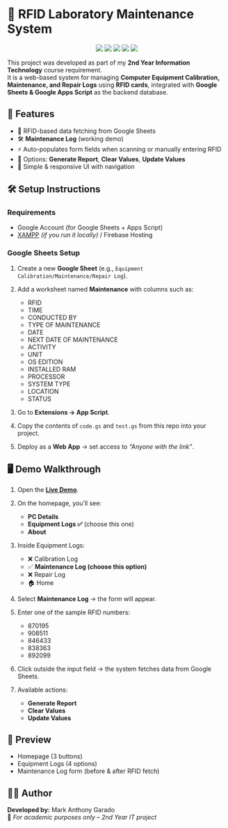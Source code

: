 # 🔐 RFID Laboratory Maintenance System  

<p align="center">
  <img src="https://img.shields.io/badge/PHP-777BB4?style=for-the-badge&logo=php&logoColor=white"/>
  <img src="https://img.shields.io/badge/JavaScript-323330?style=for-the-badge&logo=javascript&logoColor=F7DF1E"/>
  <img src="https://img.shields.io/badge/Google%20Sheets-34A853?style=for-the-badge&logo=googlesheets&logoColor=white"/>
  <img src="https://img.shields.io/badge/Google%20Apps%20Script-4285F4?style=for-the-badge&logo=google&logoColor=white"/>
  <img src="https://img.shields.io/badge/Firebase-FFCA28?style=for-the-badge&logo=firebase&logoColor=black"/>
</p>

This project was developed as part of my **2nd Year Information Technology** course requirement.  
It is a web-based system for managing **Computer Equipment Calibration, Maintenance, and Repair Logs** using **RFID cards**, integrated with **Google Sheets & Google Apps Script** as the backend database.  


## 🚀 Features  
- 📡 RFID-based data fetching from Google Sheets  
- 🛠️ **Maintenance Log** (working demo)  
- ⚡ Auto-populates form fields when scanning or manually entering RFID  
- 📝 Options: **Generate Report**, **Clear Values**, **Update Values**  
- 📱 Simple & responsive UI with navigation  

## 🛠️ Setup Instructions  

### Requirements  
- Google Account (for Google Sheets + Apps Script)  
- [XAMPP](https://www.apachefriends.org/) *(if you run it locally)* / Firebase Hosting

### Google Sheets Setup  
1. Create a new **Google Sheet** (e.g., `Equipment Calibration/Maintenance/Repair Log`).  
2. Add a worksheet named **Maintenance** with columns such as:  
   - RFID  
   - TIME  
   - CONDUCTED BY  
   - TYPE OF MAINTENANCE  
   - DATE
   - NEXT DATE OF MAINTENANCE  
   - ACTIVITY
   - UNIT
   - OS EDITION
   - INSTALLED RAM
   - PROCESSOR
   - SYSTEM TYPE
   - LOCATION
   - STATUS

3. Go to **Extensions → App Script**.  
4. Copy the contents of `code.gs` and `test.gs` from this repo into your project.  
5. Deploy as a **Web App** → set access to *“Anyone with the link”*.  

## 🖥️ Demo Walkthrough  

1. Open the **[Live Demo](https://marko-738c2.firebaseapp.com/)**.  
2. On the homepage, you’ll see:  
   - **PC Details**  
   - **Equipment Logs ✅** (choose this one)  
   - **About**  
3. Inside Equipment Logs:  
   - ❌ Calibration Log 
   - ✅ **Maintenance Log (choose this option)**  
   - ❌ Repair Log
   - 🏠 Home  
4. Select **Maintenance Log** → the form will appear.  
5. Enter one of the sample RFID numbers:  
   - 870195
   - 908511
   - 846433
   - 838363
   - 892099

6. Click outside the input field → the system fetches data from Google Sheets.  
7. Available actions:  
   - **Generate Report**  
   - **Clear Values**  
   - **Update Values**  


## 📸 Preview  

- Homepage (3 buttons)  
- Equipment Logs (4 options)  
- Maintenance Log form (before & after RFID fetch)  


## 👨‍💻 Author  

**Developed by:** Mark Anthony Garado  
📌 *For academic purposes only – 2nd Year IT project*  
